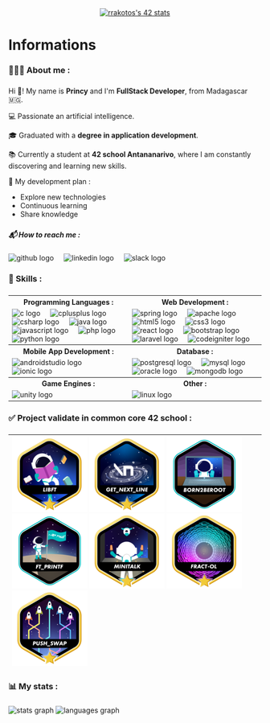<div align="center">  
  <a href="https://github.com/oakoudad/badge42"><img src="https://badge.mediaplus.ma/greenbinary/rrakotos?1337Badge=off&UM6P=off" alt="rrakotos's 42 stats" /></a>
</div>

###

<h1 align="left">Informations</h1>

###

<h3 align="left">​🧑🏻‍💻​ About me :</h3>

###

Hi ​👋​! My name is **Princy** and I'm **FullStack Developer**, from Madagascar ​​🇲🇬​.

​​💻 ​Passionate an artificial intelligence.

​​🎓​ Graduated with a **degree in application development**.

​​​📚​ Currently a student at **42 school Antananarivo**, where I am constantly discovering and learning new skills.

​🌱​ My development plan :
 - Explore new technologies
- Continuous learning
- Share knowledge

###

<h5 align="left">📬 How to reach me :</h5>

###

<div align="left">
  <img src="https://skillicons.dev/icons?i=github" height="40" alt="github logo"  />
  <img width="12" />
  <img src="https://cdn.jsdelivr.net/gh/devicons/devicon/icons/linkedin/linkedin-original.svg" height="40" alt="linkedin logo"  />
  <img width="12" />
  <img src="https://cdn.jsdelivr.net/gh/devicons/devicon/icons/slack/slack-original.svg" height="40" alt="slack logo"  />
</div>

###

<h3 align="left">​​​🎯​​ Skills :</h3>

###

<table  >
      <tr>
          <th>Programming Languages :</th>
          <th>Web Development :</th>
      </tr>
      <tr>
          <td>
              <img src="https://cdn.jsdelivr.net/gh/devicons/devicon/icons/c/c-original.svg" height="40" alt="c logo"  />
              <img width="12" />
              <img src="https://cdn.jsdelivr.net/gh/devicons/devicon/icons/cplusplus/cplusplus-original.svg" height="40" alt="cplusplus logo"  />
              <img width="12" />
              <img src="https://cdn.jsdelivr.net/gh/devicons/devicon/icons/csharp/csharp-original.svg" height="40" alt="csharp logo"  />
              <img width="12" />
              <img src="https://cdn.jsdelivr.net/gh/devicons/devicon/icons/java/java-original.svg" height="40" alt="java logo"  />
              <img width="12" />
              <img src="https://cdn.jsdelivr.net/gh/devicons/devicon/icons/javascript/javascript-original.svg" height="40" alt="javascript logo"  />
              <img width="12" />
              <img src="https://cdn.jsdelivr.net/gh/devicons/devicon/icons/php/php-original.svg" height="40" alt="php logo"  />
              <img width="12" />
              <img src="https://cdn.jsdelivr.net/gh/devicons/devicon/icons/python/python-original.svg" height="40" alt="python logo"  />
          </td>
          <td>
              <img src="https://cdn.jsdelivr.net/gh/devicons/devicon/icons/spring/spring-original.svg" height="40" alt="spring logo"  />
              <img width="12" />
              <img src="https://cdn.jsdelivr.net/gh/devicons/devicon/icons/apache/apache-original.svg" height="40" alt="apache logo"  />
              <img src="https://cdn.jsdelivr.net/gh/devicons/devicon/icons/html5/html5-original.svg" height="40" alt="html5 logo"  />
              <img width="12" />
              <img src="https://cdn.jsdelivr.net/gh/devicons/devicon/icons/css3/css3-original.svg" height="40" alt="css3 logo"  />
              <img width="12" />
              <img src="https://cdn.jsdelivr.net/gh/devicons/devicon/icons/react/react-original.svg" height="40" alt="react logo"  />
              <img width="12" />
              <img src="https://cdn.jsdelivr.net/gh/devicons/devicon/icons/bootstrap/bootstrap-original.svg" height="40" alt="bootstrap logo"  />
               <img src="https://cdn.jsdelivr.net/gh/devicons/devicon/icons/laravel/laravel-original.svg" height="40" alt="laravel logo"  />
              <img width="12" />
              <img src="https://cdn.jsdelivr.net/gh/devicons/devicon/icons/codeigniter/codeigniter-plain.svg" height="40" alt="codeigniter logo"  />
          </td>
      </tr>
      <tr>
          <th>Mobile App Development :</th>
          <th>Database :</th>
      </tr>
      <tr>
          <td>
              <img src="https://cdn.jsdelivr.net/gh/devicons/devicon/icons/androidstudio/androidstudio-original.svg" height="40" alt="androidstudio logo"  />
              <img width="12" />
              <img src="https://cdn.simpleicons.org/ionic/3880FF" height="40" alt="ionic logo"  />
          </td>
          <td>
              <img src="https://cdn.jsdelivr.net/gh/devicons/devicon/icons/postgresql/postgresql-original.svg" height="40" alt="postgresql logo"  />
              <img width="12" />
              <img src="https://cdn.jsdelivr.net/gh/devicons/devicon/icons/mysql/mysql-original.svg" height="40" alt="mysql logo"  />
              <img width="12" />
              <img src="https://cdn.jsdelivr.net/gh/devicons/devicon/icons/oracle/oracle-original.svg" height="40" alt="oracle logo"  />
              <img width="12" />
              <img src="https://cdn.jsdelivr.net/gh/devicons/devicon/icons/mongodb/mongodb-original.svg" height="40" alt="mongodb logo"  />
          </td>
      </tr>
      <tr>
          <th>Game Engines :</th>
          <th>Other :</th>
      </tr>
      <tr>
          <td>
              <img src="https://cdn.simpleicons.org/unity/FFFFFF" height="40" alt="unity logo"  />
          </td>
          <td>
              <img src="https://cdn.jsdelivr.net/gh/devicons/devicon/icons/linux/linux-original.svg" height="40" alt="linux logo"  />
          </td>
      </tr>
  </table>


###

<h3 align="left">✅​ Project validate in common core 42 school :</h3>

###


| ![libft-bonus](./badges/libftm.png) ![get_next_line-bonus](./badges/get_next_linem.png) ![born2beroot](./badges/born2beroote.png) ![ft_printf](./badges/ft_printfe.png)  ![minitalk-bonus](./badges/minitalkm.png) ![fractol-bonus](./badges/fract-olm.png) ![push_swap-bonus](./badges/push_swapm.png)  |
| :------------  |
###

<h3 align="left">📊​ My stats :</h3>

###

<div align="left">
  <img src="https://github-readme-stats.vercel.app/api?username=PrincyRaks&hide_title=false&hide_rank=false&show_icons=true&include_all_commits=true&count_private=true&disable_animations=false&theme=algolia&locale=en&hide_border=false&order=1" height="170" alt="stats graph"  />
  <img src="https://github-readme-stats.vercel.app/api/top-langs?username=PrincyRaks&locale=en&hide_title=false&layout=compact&card_width=320&langs_count=5&theme=algolia&hide_border=false&order=2" height="170" alt="languages graph"  />
</div>
